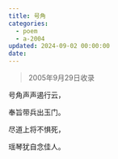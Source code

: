 ```yaml
---
title: 号角
categories:
  - poem
  - a-2004
updated: 2024-09-02 00:00:00
date:
---
```


> 2005年9月29日收录

号角声声遏行云，

奉旨带兵出玉门。

尽道上将不惧死，

瑶琴犹自念佳人。